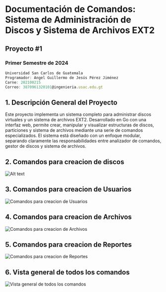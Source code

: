 # Documentación de Comandos: Sistema de Administración de Discos y Sistema de Archivos EXT2

## Proyecto #1

### Primer Semestre de 2024

```js
Universidad San Carlos de Guatemala
Programador: Angel Guillermo de Jesús Pérez Jiménez 
Carne: 202100215
Correo: 3870961320101@ingenieria.usac.edu.gt
```

## 1. Descripción General del Proyecto

Este proyecto implementa un sistema completo para administrar discos virtuales y un sistema de archivos EXT2. Desarrollado en Go con una interfaz web, permite crear, manipular y visualizar estructuras de discos, particiones y sistema de archivos mediante una serie de comandos especializados. El sistema está diseñado con un enfoque modular, separando claramente las responsabilidades entre analizador de comandos, gestor de discos y sistema de archivos.

## 2. Comandos para creacion de discos

![Alt text](SVG/Disk.svg)

## 3. Comandos para creacion de Usuarios

![Comandos para creacion de Usuarios](SVG/usuarios.svg)

## 4. Comandos para creacion de Archivos

![Comandos para creacion de Archivos](SVG/Archivos.svg)

## 5. Comandos para creacion de Reportes

![Comandos para creacion de Reportes](SVG/Reportes.svg)

## 6. Vista general de todos los comandos

![Vista general de todos los comandos](SVG/Comandos.svg)
